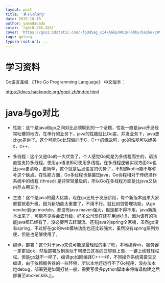 ```yaml
---
layout: post
title: '关于Golang'
date: 2019-10-10
author: yamadadada
color: ‘rgb(0,255,255)’
cover: 'https://gss2.bdstatic.com/-fo3dSag_xI4khGkpoWK1HF6hhy/baike/c0%3Dbaike272%2C5%2C5%2C272%2C90/sign=99446b550846f21fdd395601974d0005/3b87e950352ac65c5eb643ddf9f2b21192138ae8.jpg'
tags: golang
typora-root-url: ..
---
```


# 学习资料

Go语言圣经 《The Go Programming Language》 中文版本：

<https://docs.hacknode.org/gopl-zh/index.html>

# java与go对比

-  性能：这个是java和go之间对比必须聊到的一个话题，性能一直是java开发经常吐槽的地方。在串行的业务下，java的性能就比Go差，并发业务下，java更比go差远了。这个可能Go比较偏向于C，C++的缘故吧，go的性能可以媲美c，c++。  
-  多线程：这个又是Go的一大优势了，个人感觉Go就是为多线程而生的，语法直接支持多线程，使用go语法即可使用多线程。在多线程逻辑实现方面Go也比java更清晰，更简单，这个就是后发语言的优势了，不知道kotlin能不够弥补这个缺点。在性能方面，Go多线程也是碾压java，Go协程相对于传统操作系统中的线程 (thread) 是非常轻量级的，所以Go在多线程方面是比java又快内存占用又小。 
- 生态：这个是java的最大优势，现在go还处于发展阶段，每个新版本出来大家都要抢着升级，因为新功能太重要了，不用不行。就比如包管理功能，从go vendor到go module，都没有java maven强大，但是都不得不用。java新版本出来了，可能不见得会去升级，好多公司现在还在用jdk1.6，因为该有的功能java都已经有了，没必要再去赶潮流。还有java的spring全家桶，虽然go没有spring，不过好在go的web模块功能也还比较强大，虽然没有spring系列方便，但是也足够使用了。   

- 编译，部署：这个对于java来说可能是最轻松的事了吧，本地编译ok，服务器一定更加ok，然后部署放到类似于阿里云这类的云容器上面，一键上线轻轻松松。但是go就不一样了，编译go如同编译C++一样，不同操作系统需要交叉编译，由于依赖服务器的一些环境，所以本地还运行不了Go程序，没办法本地debug，部署更是如同打仗一般，需要写很多python脚本来将编译构建之后部署至docker,k8s上。